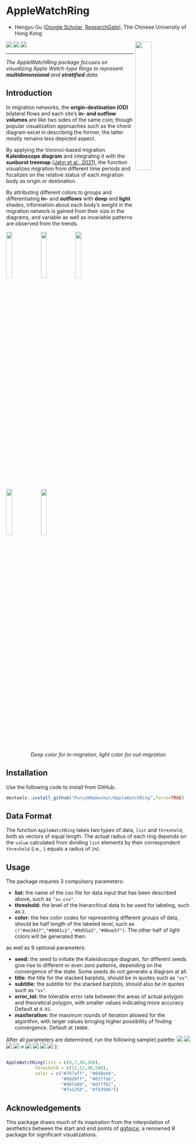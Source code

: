 <h1>AppleWatchRing</h1>

* Hengyu Gu ([Google Scholar](https://scholar.google.com/citations?user=eqYzq68AAAAJ&hl=ja&oi=sra), [ResearchGate](https://www.researchgate.net/profile/Hengyu-Gu)), The Chinese University of Hong Kong <br />

<img src="https://github.com/PunjabNamaskar/AppleWatchRing/blob/main/AppleWatchRing4.png" width=30% height=30% align="right" />

<p>

<img src="https://img.shields.io/badge/multi-dimensional-ee3437">

<img src="https://img.shields.io/badge/multi-colored-0081c1">

<img src="https://img.shields.io/badge/multi-stratified-9d55a2">
 
 
</p>


------------------------------------------------------------------------

_The AppleWatchRing package focuses on visualizing Apple Watch-type Rings to represent **multidimensional** and **stratified** data._ <br />

## Introduction
 
In migration networks, the **origin-destination (OD)** bilateral flows and each site’s **in- and outflow volumes** are like two sides of the same coin; though popular visualization approaches such as the chord diagram excel in describing the former, the latter mostly remains less depicted aspect. <br />

By applying the Voronoi-based migration **Kaleidoscope diagram** and integrating it with the **sunburst treemap** [(Jahn et al., 2021)](https://github.com/m-jahn/WeightedTreemaps), the function visualizes migration from different time periods and focalizes on the relative status of each migration body as origin or destination. <br />

By attributing different colors to groups and differentiating **in-** and **outflows** with **deep** and **light** shades, information about each body’s weight in the migration network is gained from their size in the diagrams, and variable as well as invariable patterns are observed from the trends. <br />

<p float="center">
  <img src="https://github.com/PunjabNamaskar/AppleWatchRing/blob/main/panel.png" width=18% height=18% />
  <img src="https://github.com/PunjabNamaskar/AppleWatchRing/blob/main/AppleWatchRing4.png" width=18% height=18% />
  <img src="https://github.com/PunjabNamaskar/AppleWatchRing/blob/main/AppleWatchRing3.png" width=18% height=18% />
 <img src="https://github.com/PunjabNamaskar/AppleWatchRing/blob/main/AppleWatchRing2.png" width=18% height=18% />
 <img src="https://github.com/PunjabNamaskar/AppleWatchRing/blob/main/AppleWatchRing1.png" width=18% height=18% />
</p>
<p align="center"><i>Deep color for in-migration, light color for out-migration </i><br />
 

## Installation

Use the following code to install from GitHub.

```R
devtools::install_github("PunjabNamaskar/AppleWatchRing",force=TRUE)
```

## Data Format 

The function `AppleWatchRing` takes two types of data, `list` and `threshold`, both as vectors of equal length. The actual radius of each ring depends on the `value` calculated from dividing `list` elements by their correspondent `threshold` (i.e., `1` equals a radius of `2π`).
 
## Usage

The package requires 3 compulsory parameters:
- **list:** the name of the csv file for data input that has been described above, such as `"xx.csv"`. 
- **threshold:** the level of the hierarchical data to be used for labeling, such as `2`.
- **color:** the hex color codes for representing different groups of data, should be half length of the labeled level, such as `c("#ee3437","#0081c1","#9d55a2","#0bae57")`. The other half of light colors will be generated then.

as well as 9 optional parameters:
- **seed:** the seed to initiate the Kaleidoscope diagram, for different seeds give rise to different or even zero patterns, depending on the convergence of the state. Some seeds do not generate a diagram at all.
- **title:** the title for the stacked barplots, should be in quotes such as `"xx"`.
- **subtitle:** the subtitle for the stacked barplots, should also be in quotes such as `"xx"`. 
- **error_tol:** the tolerable error rate between the areas of actual polygon and theoretical polygon, with smaller values indicating more accuracy. Default at `0.01`.
- **maxIteration:** the maximum rounds of iteration allowed for the algorithm, with larger values bringing higher possibility of finding convergence. Default at `10000`.
 
 After all parameters are determined, run the following sample(
 palette: <img src="https://img.shields.io/badge/ --787aff">
 <img src="https://img.shields.io/badge/ --00d9ff">
 <img src="https://img.shields.io/badge/ --98fe00">
 <img src="https://img.shields.io/badge/ --fa1250">→
<img src="https://img.shields.io/badge/ --8d8eeb">
 <img src="https://img.shields.io/badge/ --03ffab">
 <img src="https://img.shields.io/badge/ --d7ff01">
 <img src="https://img.shields.io/badge/ --f93986"> ):

```R

AppleWatchRing(list = c(8,7,48,366),
           threshold = c(12,12,30,590),
           color = c("#787aff", "#8d8eeb", 
                     "#00d9ff", "#03ffab", 
                     "#98fe00", "#d7ff01", 
                     "#fa1250", "#f93986"))
```


## Acknowledgements

This package draws much of its inspiration from the interpolation of aesthetics between the start and end points of [ggforce]([https://github.com/m-jahn/WeightedTreemaps](https://github.com/thomasp85/ggforce/blob/main/R/arc.R)), a renowned R package for significant visualizations.
